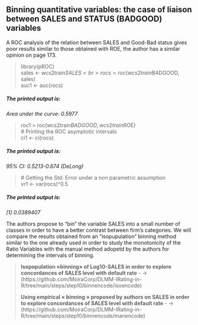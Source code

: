 ## Binning quantitative variables: the case of liaison between SALES and STATUS (BADGOOD) variables

A ROC analysis of the relation between SALES and Good-Bad status gives poor results similar to those obtained  with ROE,
the author has a similar opinion on page 173.

> library(pROC)<br>
> sales <- wcs2train$SALES<br>
> rocs = roc(wcs2train$BADGOOD, sales)<br>
> auc1 <- auc(rocs)<br>
##### <em>The printed output is:
Area under the curve: 0.5977
</em>
> roc1 = roc(wcs2train$BADGOOD, wcs2train$ROE)<br>
> \# Printing the ROC asymptotic intervals<br>
> ci1 <- ci(rocs)<br>
##### <em>The printed output is:
95% CI: 0.5213-0.674 (DeLong)
</em>
> \# Getting the Std. Error under a non parametric assumption<br>
> vr1 <- var(rocs)^0.5<br>
##### <em>The printed output is:
[1] 0.0389407
</em>

The authors propose to “bin” the variable SALES into a small number of classes in order to have a better contrast between firm’s categories. We will compare the results obtained from an “isopupulation” binning method similar to the one already used in order to study the monotonicity of the Ratio Variables with the manual method adopetd by the authors for determining the intervals of binning.<br>
> <p><strong>Isopopulation «binning» of Log10-SALES in order to explore concordances of SALES level with default rate</strong> - -> (https://github.com/MoiraCorp/DLMM-IRating-in-R/tree/main/steps/step10/binnencode/isoencode)</p>
> <p><strong>Using empirical « binning » proposed by authors on SALES in order to explore concordances of SALES level with default rate</strong> - -> (https://github.com/MoiraCorp/DLMM-IRating-in-R/tree/main/steps/step10/binnencode/manencode)</p>
